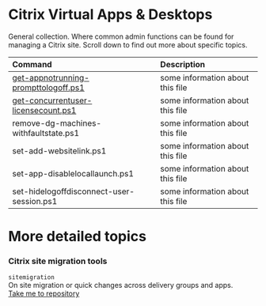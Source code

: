 # Citrix Virtual Apps & Desktops
General collection. Where common admin functions can be found for managing a Citrix site. Scroll down to find out more about specific topics.

| Command | Description |
| :--- | :--- |
| [get-appnotrunning-prompttologoff.ps1](get-appnotrunning-prompttologoff.ps1) | some information about this file |
| [get-concurrentuser-licensecount.ps1](get-concurrentuser-licensecount.ps1) | some information about this file |
| remove-dg-machines-withfaultstate.ps1 | some information about this file |
| set-add-websitelink.ps1 | some information about this file |
| set-app-disablelocallaunch.ps1 | some information about this file |
| set-hidelogoffdisconnect-user-session.ps1 | some information about this file |

# More detailed topics
### Citrix site migration tools <br>
`sitemigration` <br>
On site migration or quick changes across delivery groups and apps. <br>
[Take me to repository](sitemigration)
